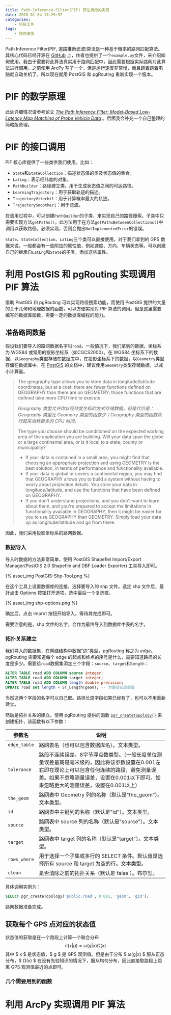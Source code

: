 ```yaml
---
title: Path-Inference-Filter(PIF) 算法调用的实现
date: 2018-01-04 17:29:57
categories:
    - 科研工作
tags:
    - 路网速度
---
```

Path Inference Filter(PIF, 道路推断滤波)算法是一种基于概率的路网匹配算法。其核心代码已经开源在 [GitHub][PIF-GitHub] 上，作者也提供了一个`example.py`文件，来介绍如何使用。我由于需要将此算法真实用于路网匹配中，因此需要根据实际路网对此算法进行调用。之前使用 ArcPy 写了一个，但是运行速度非常慢，而且跑着跑着电脑就自动关机了。所以现在就用 PostGIS 和 pgRouting 重新实现一个版本。
<!-- more -->
# PIF 的数学原理

此处详细情况请参考论文 *[The Path Inference Filter: Model-Based Low-Latency Map Matching of Probe Vehicle Data][PIF-Paper]* 。后面我会补充一个自己整理的简略版原理。

# PIF 的接口调用

PIF 核心库提供了一些类供我们使用。比如：

- `State`和`StateCollection`：描述状态值的类及状态值的集合。
- `LatLng`：表示经纬度的对象。
- `PathBuilder`：路径建立类。用于生成状态值之间的可达路径。
- `LearningTrajectory`：用于获取轨迹的描述。
- `TrajectoryViterbi1`：用于计算概率最大的轨迹。
- `TrajectorySmoother1`：用于滤波。

在调用过程中，可以创建`PathBuilder`的子类，来实现自己的路径搜索。子类中只需要实现方法`getPaths()`，此方法用于在方法`getPathsBetweenCollections()`中调用以获取路径。必须实现，否则会抛出`NotImplementedError`的错误。

`State`、`StateCollection`、`LatLng`三个类可以直接使用。对于我们拿到的 GPS 数据来说，一般都会有一些附加的属性值，例如速度、方向、车辆状态等。可以创建自己的继承自`LatLng`和`State`的子类，添加这些属性。

# 利用 PostGIS 和 pgRouting 实现调用 PIF 算法

借助 PostGIS 和 pgRouting 可以实现路径搜索功能，而使用 PostGIS 提供的大量的关于几何和地理数据的函数，可以方便实现对 PIF 算法的调用。但是这里需要编写的数据库函数，需要一定的数据库编程的能力。

## 准备路网数据

假设我们要导入的路网数据名字叫`road`。一般情况下，我们拿到的数据，坐标系为 WGS84 或常用的投影坐标系（如CGCS2000）。在 WGS84 坐标系下的数据，以`Geography`类型存储在数据库中，在投影坐标系下的数据，以`Geometry`类型存储在数据库中。在 [PostGIS][PostIGS-Doc] 的文档中，建议使用`Geometry`类型存储数据，以减小计算量。

> The geography type allows you to store data in longitude/latitude coordinates, but at a cost: there are fewer functions defined on GEOGRAPHY than there are on GEOMETRY; those functions that are defined take more CPU time to execute. 
> 
> *Geography 类型允许你以经纬度坐标的方式存储数据，但是代价是：Geography 类型比 Geometry 类型的函数少；Geography 类型的函数执行起来消耗更多的 CPU 时间。*
>
> The type you choose should be conditioned on the expected working area of the application you are building. Will your data span the globe or a large continental area, or is it local to a state, county or municipality?
> 
> - If your data is contained in a small area, you might find that choosing an appropriate projection and using GEOMETRY is the best solution, in terms of performance and functionality available.
> - If your data is global or covers a continental region, you may find that GEOGRAPHY allows you to build a system without having to worry about projection details. You store your data in longitude/latitude, and use the functions that have been defined on GEOGRAPHY.
> - If you don't understand projections, and you don't want to learn about them, and you're prepared to accept the limitations in functionality available in GEOGRAPHY, then it might be easier for you to use GEOGRAPHY than GEOMETRY. Simply load your data up as longitude/latitude and go from there.

因此，我们采用投影坐标系的路网数据。

### 数据导入

导入时数据的方法非常简单，使用 PostGIS Shapefiel Import/Export Manager(PostGIS 2.0 Shapefile and DBF Loader Exporter) 工具导入即可。

{% asset_img PostGIS-Shp-Tool.png %}

在这个工具上设置数据库的连接，选择要导入的 shp 文件。选定 shp 文件后，最好点击 Options 按钮打开选项，选中最后一个复选框。

{% asset_img shp-options.png %}

确定后，点击 Improt 按钮开始导入。等待其完成即可。

需要注意的是，shp 文件的名字，会作为最终导入到数据库中表的名字。

### 拓扑关系建立

我们导入的数据集，在网络结构中数据“边”类型，pgRouting 称之为 *edge*。pgRouting 需要知道每个 edge 的起点和终点的序号是什么，需要知道路径的长度是多少。需要给`road`数据集添加三个字段：`source`、`target`和`length`：

``` SQL
ALTER TABLE road ADD COLUMN source integer;
ALTER TABLE road ADD COLUMN target integer;
ALTER TABLE road ADD COLUMN length double precision;
UPDATE road set length = ST_Length(geom); -- 为路段长度赋值
```

当然这两个字段的名字可以自己取。路径长度字段如果已经有了，也可以不用重新建立。

然后是拓扑关系的建立。使用 pgRouting 提供的函数 [`pgr_createTopology()`][create-topology-ref] 来创建拓扑，该函数有以下参数：

参数名|说明
------|---
`edge_table` | 路网表名（也可以包含数据库名）。文本类型。
`tolerance` | 路段不连续误差。8字节浮点数类型。（一般长度单位测量误差最高是毫米级的，因此将该参数设置在0.001左右即在理论上可以包含任何连续的路段，避免测量误差。如果不忽略测量误差，设置在0.001以下即可。如果忽略更大的测量误差，设置在0.001以上）
`the_geom` | 路网表中 Geometry 列的名称（默认是"the_geom"）。文本类型。
`id` | 路网表中主键列的名称（默认是"id"）。文本类型。
`source` | 路网表中 source 列的名称（默认是"source"）。文本类型。
`target` | 路网表中 target 列的名称（默认是"target"）。文本类型。
`rows_where` | 用于选择一个子集或多行的 SELECT 条件。默认值是选择所有 source 和 target 为空的行。文本类型。
`clean` | 是否清除之前的拓扑关系（默认是 false ）。布尔型。

具体调用实例为：

``` SQL
SELECT pgr_createTopology('public.road', 0.001, 'geom', 'gid');
```

路网数据准备完成。

## 获取每个 GPS 点对应的状态值

状态值的获取是在一个路段上计算一个联合分布 $$ π(x|g) = ω(g|x)Ω(x) $$ 其中 $ x $ 是状态值，$ g $ 是 GPS 观测值。但是由于分布 $ ω(g|x) $ 服从正态分布，$ Ω(x) $ 在没有先验知识的情况下，服从均匀分布，因此直接取路段上距离 GPS 观测值最近的点即可。

### 几个需要用到的函数

# 利用 ArcPy 实现调用 PIF 算法



[PostIGS-Doc]: http://postgis.net/docs/manual-2.4/using_postgis_dbmanagement.html#PostGIS_Geography
[PIF-Paper]: http://bayen.eecs.berkeley.edu/sites/default/files/journals/The_Path_Inference_Filter.pdf
[PIF-github]: https://github.com/tjhunter/Path-Inference-Filter
[create-topology-ref]: http://docs.pgrouting.org/2.4/en/pgr_createTopology.html#pgr-createtopology